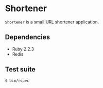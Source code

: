 # Shortener

`Shortener` is a small URL shortener application.

## Dependencies

* Ruby 2.2.3
* Redis


## Test suite

    $ bin/rspec

